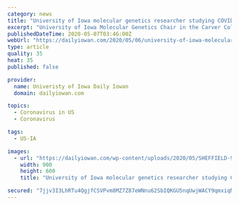 ```yaml
---
category: news
title: "University of Iowa molecular genetics researcher studying COVID-19 testing methods to alleviate test shortages"
excerpt: "University of Iowa Molecular Genetics Chair in the Carver College of Medicine Val Sheffield has made research breakthroughs in linking gene research and was recently named to a prestigious American research institute’s class of 2020."
publishedDateTime: 2020-05-07T03:46:00Z
webUrl: "https://dailyiowan.com/2020/05/06/university-of-iowa-molecular-genetics-researcher-studying-covid-19-testing-methods-to-alleviate-test-shortages/"
type: article
quality: 35
heat: 35
published: false

provider:
  name: Univeristy of Iowa Daily Iowan
  domain: dailyiowan.com

topics:
  - Coronavirus in US
  - Coronavirus

tags:
  - US-IA

images:
  - url: "https://dailyiowan.com/wp-content/uploads/2020/05/SHEFFIELD-900x600.jpg"
    width: 900
    height: 600
    title: "University of Iowa molecular genetics researcher studying COVID-19 testing methods to alleviate test shortages"

secured: "7jjv3I3LhRTu4QgjfCSVPvm8MZ7Z87eWNnu62SbIQKGU5nqUwjWACY9qmxiqN0ufsjsnRFVEVi7OABtOMgiq/FeOZysuGA994PwNzoKFjvW+EQTRKbyzvKw63YLvHa1IPqkVd2r2qBK/MxAhMq4Nh0cqgfngGSrTMlPIfpY53DOhEBNiIHPhqJ6CPRPsVRga//UwQS8MmGn0XmD9goFQQuxfPH80ySxCIZUtEscNalhhKeBdIXfnavDuJnhVre7/m9viYp3VVbQ41hGPKDMSSmyb2t/8FdnHJlLB2m1zqXpiv8gof+vN/P7gOFwaCySMBFLGd5/s8gfJ8NvNjea5Spfu53W/FUpTsjXqGZOooVIBgO+vjJTSY3f7/mnfCh0caokurZ/Pq8rDiznBt3ck1fWtehrNpxevOhOHh4Bg9K8HhzedaiXUyi1PAShwkr/2JGA4yvloU0B4R3vmyuh6ICMcKLKhDZ/7UPC0MdV/Qv8=;23PzIN8pJYIhsdueVBYd9w=="
---
```


